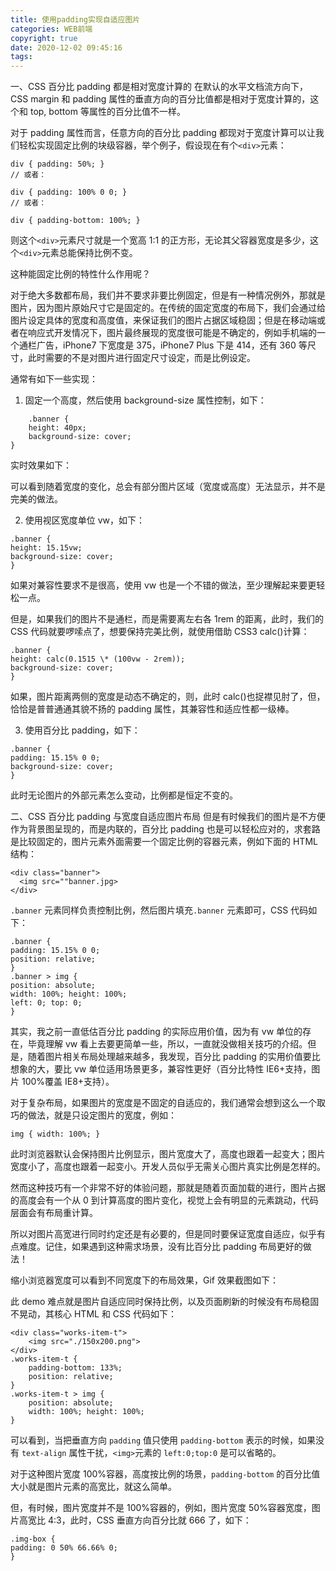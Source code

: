 ```yaml
---
title: 使用padding实现自适应图片
categories: WEB前端
copyright: true
date: 2020-12-02 09:45:16
tags:
---
```


一、CSS 百分比 padding 都是相对宽度计算的
在默认的水平文档流方向下，CSS margin 和 padding 属性的垂直方向的百分比值都是相对于宽度计算的，这个和 top, bottom 等属性的百分比值不一样。

对于 padding 属性而言，任意方向的百分比 padding 都现对于宽度计算可以让我们轻松实现固定比例的块级容器，<!--more-->举个例子，假设现在有个`<div>`元素：

```
div { padding: 50%; }
// 或者：

div { padding: 100% 0 0; }
// 或者：

div { padding-bottom: 100%; }
```

则这个`<div>`元素尺寸就是一个宽高 1:1 的正方形，无论其父容器宽度是多少，这个`<div>`元素总能保持比例不变。

这种能固定比例的特性什么作用呢？

对于绝大多数都布局，我们并不要求非要比例固定，但是有一种情况例外，那就是图片，因为图片原始尺寸它是固定的。在传统的固定宽度的布局下，我们会通过给图片设定具体的宽度和高度值，来保证我们的图片占据区域稳固；但是在移动端或者在响应式开发情况下，图片最终展现的宽度很可能是不确定的，例如手机端的一个通栏广告，iPhone7 下宽度是 375，iPhone7 Plus 下是 414，还有 360 等尺寸，此时需要的不是对图片进行固定尺寸设定，而是比例设定。

通常有如下一些实现：

1. 固定一个高度，然后使用 background-size 属性控制，如下：

```
    .banner {
    height: 40px;
    background-size: cover;
}
```

实时效果如下：

可以看到随着宽度的变化，总会有部分图片区域（宽度或高度）无法显示，并不是完美的做法。

2. 使用视区宽度单位 vw，如下：

```
.banner {
height: 15.15vw;
background-size: cover;
}
```

如果对兼容性要求不是很高，使用 vw 也是一个不错的做法，至少理解起来要更轻松一点。

但是，如果我们的图片不是通栏，而是需要离左右各 1rem 的距离，此时，我们的 CSS 代码就要啰嗦点了，想要保持完美比例，就使用借助 CSS3 calc()计算：

```
.banner {
height: calc(0.1515 \* (100vw - 2rem));
background-size: cover;
}
```

如果，图片距离两侧的宽度是动态不确定的，则，此时 calc()也捉襟见肘了，但，恰恰是普普通通其貌不扬的 padding 属性，其兼容性和适应性都一级棒。

3. 使用百分比 padding，如下：

```
.banner {
padding: 15.15% 0 0;
background-size: cover;
}
```

此时无论图片的外部元素怎么变动，比例都是恒定不变的。

二、CSS 百分比 padding 与宽度自适应图片布局
但是有时候我们的图片是不方便作为背景图呈现的，而是内联的<img>，百分比 padding 也是可以轻松应对的，求套路是比较固定的，图片元素外面需要一个固定比例的容器元素，例如下面的 HTML 结构：

```
<div class="banner">
  <img src=""banner.jpg>
</div>
```

`.banner` 元素同样负责控制比例，然后图片填充`.banner` 元素即可，CSS 代码如下：

```
.banner {
padding: 15.15% 0 0;
position: relative;
}
.banner > img {
position: absolute;
width: 100%; height: 100%;
left: 0; top: 0;
}

```

其实，我之前一直低估百分比 padding 的实际应用价值，因为有 vw 单位的存在，毕竟理解 vw 看上去要更简单一些，所以，一直就没做相关技巧的介绍。但是，随着图片相关布局处理越来越多，我发现，百分比 padding 的实用价值要比想象的大，要比 vw 单位适用场景更多，兼容性更好（百分比特性 IE6+支持，图片 100%覆盖 IE8+支持）。

对于复杂布局，如果图片的宽度是不固定的自适应的，我们通常会想到这么一个取巧的做法，就是只设定图片的宽度，例如：

```
img { width: 100%; }
```

此时浏览器默认会保持图片比例显示，图片宽度大了，高度也跟着一起变大；图片宽度小了，高度也跟着一起变小。开发人员似乎无需关心图片真实比例是怎样的。

然而这种技巧有一个非常不好的体验问题，那就是随着页面加载的进行，图片占据的高度会有一个从 0 到计算高度的图片变化，视觉上会有明显的元素跳动，代码层面会有布局重计算。

所以对图片高宽进行同时约定还是有必要的，但是同时要保证宽度自适应，似乎有点难度。记住，如果遇到这种需求场景，没有比百分比 padding 布局更好的做法！

缩小浏览器宽度可以看到不同宽度下的布局效果，Gif 效果截图如下：

此 demo 难点就是图片自适应同时保持比例，以及页面刷新的时候没有布局稳固不晃动，其核心 HTML 和 CSS 代码如下：

```
<div class="works-item-t">
    <img src="./150x200.png">
</div>
.works-item-t {
    padding-bottom: 133%;
    position: relative;
}
.works-item-t > img {
    position: absolute;
    width: 100%; height: 100%;
}
```

可以看到，当把垂直方向 `padding` 值只使用 `padding-bottom` 表示的时候，如果没有 `text-align` 属性干扰，`<img>`元素的 `left:0;top:0` 是可以省略的。

对于这种图片宽度 100%容器，高度按比例的场景，`padding-bottom` 的百分比值大小就是图片元素的高宽比，就这么简单。

但，有时候，图片宽度并不是 100%容器的，例如，图片宽度 50%容器宽度，图片高宽比 4:3，此时，CSS 垂直方向百分比就 666 了，如下：

```
.img-box {
padding: 0 50% 66.66% 0;
}
```
